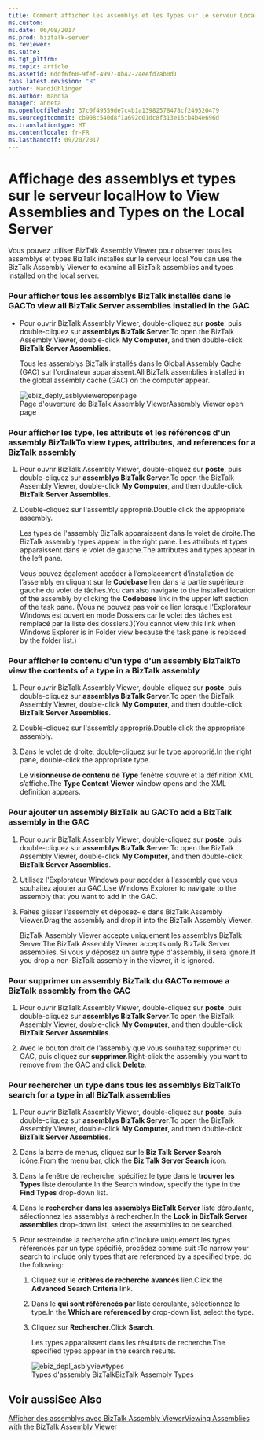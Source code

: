 ```yaml
---
title: Comment afficher les assemblys et les Types sur le serveur Local | Documents Microsoft
ms.custom: 
ms.date: 06/08/2017
ms.prod: biztalk-server
ms.reviewer: 
ms.suite: 
ms.tgt_pltfrm: 
ms.topic: article
ms.assetid: 6ddf6f60-9fef-4997-8b42-24eefd7ab0d1
caps.latest.revision: "8"
author: MandiOhlinger
ms.author: mandia
manager: anneta
ms.openlocfilehash: 37c0f49559de7c4b1a13982578478cf249520479
ms.sourcegitcommit: cb908c540d8f1a692d01dc8f313e16cb4b4e696d
ms.translationtype: MT
ms.contentlocale: fr-FR
ms.lasthandoff: 09/20/2017
---
```

# <a name="how-to-view-assemblies-and-types-on-the-local-server"></a><span data-ttu-id="31e6a-102">Affichage des assemblys et types sur le serveur local</span><span class="sxs-lookup"><span data-stu-id="31e6a-102">How to View Assemblies and Types on the Local Server</span></span>
<span data-ttu-id="31e6a-103">Vous pouvez utiliser BizTalk Assembly Viewer pour observer tous les assemblys et types BizTalk installés sur le serveur local.</span><span class="sxs-lookup"><span data-stu-id="31e6a-103">You can use the BizTalk Assembly Viewer to examine all BizTalk assemblies and types installed on the local server.</span></span>  
  
### <a name="to-view-all-biztalk-server-assemblies-installed-in-the-gac"></a><span data-ttu-id="31e6a-104">Pour afficher tous les assemblys BizTalk installés dans le GAC</span><span class="sxs-lookup"><span data-stu-id="31e6a-104">To view all BizTalk Server assemblies installed in the GAC</span></span>  
  
-   <span data-ttu-id="31e6a-105">Pour ouvrir BizTalk Assembly Viewer, double-cliquez sur **poste**, puis double-cliquez sur **assemblys BizTalk Server**.</span><span class="sxs-lookup"><span data-stu-id="31e6a-105">To open the BizTalk Assembly Viewer, double-click **My Computer**, and then double-click **BizTalk Server Assemblies**.</span></span>  
  
     <span data-ttu-id="31e6a-106">Tous les assemblys BizTalk installés dans le Global Assembly Cache (GAC) sur l'ordinateur apparaissent.</span><span class="sxs-lookup"><span data-stu-id="31e6a-106">All BizTalk assemblies installed in the global assembly cache (GAC) on the computer appear.</span></span>  
  
     ![](../core/media/ebiz-deply-asblyvieweropenpage.gif "ebiz_deply_asblyvieweropenpage")  
<span data-ttu-id="31e6a-107">Page d'ouverture de BizTalk Assembly Viewer</span><span class="sxs-lookup"><span data-stu-id="31e6a-107">Assembly Viewer open page</span></span>  
  
### <a name="to-view-types-attributes-and-references-for-a-biztalk-assembly"></a><span data-ttu-id="31e6a-108">Pour afficher les type, les attributs et les références d'un assembly BizTalk</span><span class="sxs-lookup"><span data-stu-id="31e6a-108">To view types, attributes, and references for a BizTalk assembly</span></span>  
  
1.  <span data-ttu-id="31e6a-109">Pour ouvrir BizTalk Assembly Viewer, double-cliquez sur **poste**, puis double-cliquez sur **assemblys BizTalk Server**.</span><span class="sxs-lookup"><span data-stu-id="31e6a-109">To open the BizTalk Assembly Viewer, double-click **My Computer**, and then double-click **BizTalk Server Assemblies**.</span></span>  
  
2.  <span data-ttu-id="31e6a-110">Double-cliquez sur l'assembly approprié.</span><span class="sxs-lookup"><span data-stu-id="31e6a-110">Double click the appropriate assembly.</span></span>  
  
     <span data-ttu-id="31e6a-111">Les types de l'assembly BizTalk apparaissent dans le volet de droite.</span><span class="sxs-lookup"><span data-stu-id="31e6a-111">The BizTalk assembly types appear in the right pane.</span></span> <span data-ttu-id="31e6a-112">Les attributs et types apparaissent dans le volet de gauche.</span><span class="sxs-lookup"><span data-stu-id="31e6a-112">The attributes and types appear in the left pane.</span></span>  
  
     <span data-ttu-id="31e6a-113">Vous pouvez également accéder à l’emplacement d’installation de l’assembly en cliquant sur le **Codebase** lien dans la partie supérieure gauche du volet de tâches.</span><span class="sxs-lookup"><span data-stu-id="31e6a-113">You can also navigate to the installed location of the assembly by clicking the **Codebase** link in the upper left section of the task pane.</span></span> <span data-ttu-id="31e6a-114">(Vous ne pouvez pas voir ce lien lorsque l'Explorateur Windows est ouvert en mode Dossiers car le volet des tâches est remplacé par la liste des dossiers.)</span><span class="sxs-lookup"><span data-stu-id="31e6a-114">(You cannot view this link when Windows Explorer is in Folder view because the task pane is replaced by the folder list.)</span></span>  
  
### <a name="to-view-the-contents-of-a-type-in-a-biztalk-assembly"></a><span data-ttu-id="31e6a-115">Pour afficher le contenu d'un type d'un assembly BizTalk</span><span class="sxs-lookup"><span data-stu-id="31e6a-115">To view the contents of a type in a BizTalk assembly</span></span>  
  
1.  <span data-ttu-id="31e6a-116">Pour ouvrir BizTalk Assembly Viewer, double-cliquez sur **poste**, puis double-cliquez sur **assemblys BizTalk Server**.</span><span class="sxs-lookup"><span data-stu-id="31e6a-116">To open the BizTalk Assembly Viewer, double-click **My Computer**, and then double-click **BizTalk Server Assemblies**.</span></span>  
  
2.  <span data-ttu-id="31e6a-117">Double-cliquez sur l'assembly approprié.</span><span class="sxs-lookup"><span data-stu-id="31e6a-117">Double click the appropriate assembly.</span></span>  
  
3.  <span data-ttu-id="31e6a-118">Dans le volet de droite, double-cliquez sur le type approprié.</span><span class="sxs-lookup"><span data-stu-id="31e6a-118">In the right pane, double-click the appropriate type.</span></span>  
  
     <span data-ttu-id="31e6a-119">Le **visionneuse de contenu de Type** fenêtre s’ouvre et la définition XML s’affiche.</span><span class="sxs-lookup"><span data-stu-id="31e6a-119">The **Type Content Viewer** window opens and the XML definition appears.</span></span>  
  
### <a name="to-add-a-biztalk-assembly-in-the-gac"></a><span data-ttu-id="31e6a-120">Pour ajouter un assembly BizTalk au GAC</span><span class="sxs-lookup"><span data-stu-id="31e6a-120">To add a BizTalk assembly in the GAC</span></span>  
  
1.  <span data-ttu-id="31e6a-121">Pour ouvrir BizTalk Assembly Viewer, double-cliquez sur **poste**, puis double-cliquez sur **assemblys BizTalk Server**.</span><span class="sxs-lookup"><span data-stu-id="31e6a-121">To open the BizTalk Assembly Viewer, double-click **My Computer**, and then double-click **BizTalk Server Assemblies**.</span></span>  
  
2.  <span data-ttu-id="31e6a-122">Utilisez l'Explorateur Windows pour accéder à l'assembly que vous souhaitez ajouter au GAC.</span><span class="sxs-lookup"><span data-stu-id="31e6a-122">Use Windows Explorer to navigate to the assembly that you want to add in the GAC.</span></span>  
  
3.  <span data-ttu-id="31e6a-123">Faites glisser l'assembly et déposez-le dans BizTalk Assembly Viewer.</span><span class="sxs-lookup"><span data-stu-id="31e6a-123">Drag the assembly and drop it into the BizTalk Assembly Viewer.</span></span>  
  
     <span data-ttu-id="31e6a-124">BizTalk Assembly Viewer accepte uniquement les assemblys BizTalk Server.</span><span class="sxs-lookup"><span data-stu-id="31e6a-124">The BizTalk Assembly Viewer accepts only BizTalk Server assemblies.</span></span> <span data-ttu-id="31e6a-125">Si vous y déposez un autre type d'assembly, il sera ignoré.</span><span class="sxs-lookup"><span data-stu-id="31e6a-125">If you drop a non-BizTalk assembly in the viewer, it is ignored.</span></span>  
  
### <a name="to-remove-a-biztalk-assembly-from-the-gac"></a><span data-ttu-id="31e6a-126">Pour supprimer un assembly BizTalk du GAC</span><span class="sxs-lookup"><span data-stu-id="31e6a-126">To remove a BizTalk assembly from the GAC</span></span>  
  
1.  <span data-ttu-id="31e6a-127">Pour ouvrir BizTalk Assembly Viewer, double-cliquez sur **poste**, puis double-cliquez sur **assemblys BizTalk Server**.</span><span class="sxs-lookup"><span data-stu-id="31e6a-127">To open the BizTalk Assembly Viewer, double-click **My Computer**, and then double-click **BizTalk Server Assemblies**.</span></span>  
  
2.  <span data-ttu-id="31e6a-128">Avec le bouton droit de l’assembly que vous souhaitez supprimer du GAC, puis cliquez sur **supprimer**.</span><span class="sxs-lookup"><span data-stu-id="31e6a-128">Right-click the assembly you want to remove from the GAC and click **Delete**.</span></span>  
  
### <a name="to-search-for-a-type-in-all-biztalk-assemblies"></a><span data-ttu-id="31e6a-129">Pour rechercher un type dans tous les assemblys BizTalk</span><span class="sxs-lookup"><span data-stu-id="31e6a-129">To search for a type in all BizTalk assemblies</span></span>  
  
1.  <span data-ttu-id="31e6a-130">Pour ouvrir BizTalk Assembly Viewer, double-cliquez sur **poste**, puis double-cliquez sur **assemblys BizTalk Server**.</span><span class="sxs-lookup"><span data-stu-id="31e6a-130">To open the BizTalk Assembly Viewer, double-click **My Computer**, and then double-click **BizTalk Server Assemblies**.</span></span>  
  
2.  <span data-ttu-id="31e6a-131">Dans la barre de menus, cliquez sur le **Biz Talk Server Search** icône.</span><span class="sxs-lookup"><span data-stu-id="31e6a-131">From the menu bar, click the **Biz Talk Server Search** icon.</span></span>  
  
3.  <span data-ttu-id="31e6a-132">Dans la fenêtre de recherche, spécifiez le type dans le **trouver les Types** liste déroulante.</span><span class="sxs-lookup"><span data-stu-id="31e6a-132">In the Search window, specify the type in the **Find Types** drop-down list.</span></span>  
  
4.  <span data-ttu-id="31e6a-133">Dans le **rechercher dans les assemblys BizTalk Server** liste déroulante, sélectionnez les assemblys à rechercher.</span><span class="sxs-lookup"><span data-stu-id="31e6a-133">In the **Look in BizTalk Server assemblies** drop-down list, select the assemblies to be searched.</span></span>  
  
5.  <span data-ttu-id="31e6a-134">Pour restreindre la recherche afin d'inclure uniquement les types référencés par un type spécifié, procédez comme suit :</span><span class="sxs-lookup"><span data-stu-id="31e6a-134">To narrow your search to include only types that are referenced by a specified type, do the following:</span></span>  
  
    1.  <span data-ttu-id="31e6a-135">Cliquez sur le **critères de recherche avancés** lien.</span><span class="sxs-lookup"><span data-stu-id="31e6a-135">Click the **Advanced Search Criteria** link.</span></span>  
  
    2.  <span data-ttu-id="31e6a-136">Dans le **qui sont référencés par** liste déroulante, sélectionnez le type.</span><span class="sxs-lookup"><span data-stu-id="31e6a-136">In the **Which are referenced by** drop-down list, select the type.</span></span>  
  
    3.  <span data-ttu-id="31e6a-137">Cliquez sur **Rechercher**.</span><span class="sxs-lookup"><span data-stu-id="31e6a-137">Click **Search**.</span></span>  
  
         <span data-ttu-id="31e6a-138">Les types apparaissent dans les résultats de recherche.</span><span class="sxs-lookup"><span data-stu-id="31e6a-138">The specified types appear in the search results.</span></span>  
  
         ![](../core/media/ebiz-depl-asblyviewtypes.gif "ebiz_depl_asblyviewtypes")  
<span data-ttu-id="31e6a-139">Types d'assembly BizTalk</span><span class="sxs-lookup"><span data-stu-id="31e6a-139">BizTalk Assembly Types</span></span>  
  
## <a name="see-also"></a><span data-ttu-id="31e6a-140">Voir aussi</span><span class="sxs-lookup"><span data-stu-id="31e6a-140">See Also</span></span>  
 [<span data-ttu-id="31e6a-141">Afficher des assemblys avec BizTalk Assembly Viewer</span><span class="sxs-lookup"><span data-stu-id="31e6a-141">Viewing Assemblies with the BizTalk Assembly Viewer</span></span>](../core/viewing-assemblies-with-the-biztalk-assembly-viewer.md)